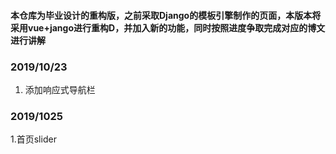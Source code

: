 #### 本仓库为毕业设计的重构版，之前采取Django的模板引擎制作的页面，本版本将采用vue+jango进行重构D，并加入新的功能，同时按照进度争取完成对应的博文进行讲解
### 2019/10/23
1. 添加响应式导航栏
### 2019/1025
1.首页slider